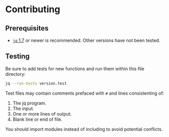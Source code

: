 # Contributing

## Prerequisites

* [`jq` 1.7](https://jqlang.github.io/jq/download/) or newer is recommended. Other versions have not been tested.

## Testing

Be sure to add tests for new functions and run them within this file directory:

```bash
jq --run-tests version.test
```

Test files may contain comments prefaced with `#` and lines consistenting of:

1. The jq program.
2. The input.
3. One or more lines of output.
4. Blank line or end of file.

You should import modules instead of including to avoid potential conflicts.
